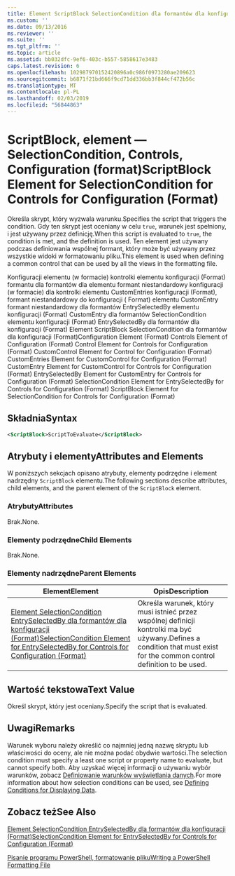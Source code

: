 ```yaml
---
title: Element ScriptBlock SelectionCondition dla formantów dla konfiguracji (Format) | Dokumentacja firmy Microsoft
ms.custom: ''
ms.date: 09/13/2016
ms.reviewer: ''
ms.suite: ''
ms.tgt_pltfrm: ''
ms.topic: article
ms.assetid: bb032dfc-9ef6-403c-b557-5858617e3483
caps.latest.revision: 6
ms.openlocfilehash: 102987970152420896a0c986f0973280ae209623
ms.sourcegitcommit: b6871f21bd666f9cd71dd336bb3f844cf472b56c
ms.translationtype: MT
ms.contentlocale: pl-PL
ms.lasthandoff: 02/03/2019
ms.locfileid: "56844863"
---
```

# <a name="scriptblock-element-for-selectioncondition-for-controls-for-configuration-format"></a><span data-ttu-id="a9f12-102">ScriptBlock, element — SelectionCondition, Controls, Configuration (format)</span><span class="sxs-lookup"><span data-stu-id="a9f12-102">ScriptBlock Element for SelectionCondition for Controls for Configuration (Format)</span></span>

<span data-ttu-id="a9f12-103">Określa skrypt, który wyzwala warunku.</span><span class="sxs-lookup"><span data-stu-id="a9f12-103">Specifies the script that triggers the condition.</span></span> <span data-ttu-id="a9f12-104">Gdy ten skrypt jest oceniany w celu `true`, warunek jest spełniony, i jest używany przez definicję.</span><span class="sxs-lookup"><span data-stu-id="a9f12-104">When this script is evaluated to `true`, the condition is met, and the definition is used.</span></span> <span data-ttu-id="a9f12-105">Ten element jest używany podczas definiowania wspólnej formant, który może być używany przez wszystkie widoki w formatowaniu pliku.</span><span class="sxs-lookup"><span data-stu-id="a9f12-105">This element is used when defining a common control that can be used by all the views in the formatting file.</span></span>

<span data-ttu-id="a9f12-106">Konfiguracji elementu (w formacie) kontrolki elementu konfiguracji (Format) formantu dla formantów dla elementu formant niestandardowy konfiguracji (w formacie) dla kontrolki elementu CustomEntries konfiguracji (Format), formant niestandardowy do konfiguracji ( Format) elementu CustomEntry formant niestandardowy dla formantów EntrySelectedBy elementu konfiguracji (Format) CustomEntry dla formantów SelectionCondition elementu konfiguracji (Format) EntrySelectedBy dla formantów dla konfiguracji (Format) Element ScriptBlock SelectionCondition dla formantów dla konfiguracji (Format)</span><span class="sxs-lookup"><span data-stu-id="a9f12-106">Configuration Element (Format) Controls Element of Configuration (Format) Control Element for Controls for Configuration (Format) CustomControl Element for Control for Configuration (Format) CustomEntries Element for CustomControl for Configuration (Format) CustomEntry Element for CustomControl for Controls for Configuration (Format) EntrySelectedBy Element for CustomEntry for Controls for Configuration (Format) SelectionCondition Element for EntrySelectedBy for Controls for Configuration (Format) ScriptBlock Element for SelectionCondition for Controls for Configuration (Format)</span></span>

## <a name="syntax"></a><span data-ttu-id="a9f12-107">Składnia</span><span class="sxs-lookup"><span data-stu-id="a9f12-107">Syntax</span></span>

```xml
<ScriptBlock>ScriptToEvaluate</ScriptBlock>
```

## <a name="attributes-and-elements"></a><span data-ttu-id="a9f12-108">Atrybuty i elementy</span><span class="sxs-lookup"><span data-stu-id="a9f12-108">Attributes and Elements</span></span>

<span data-ttu-id="a9f12-109">W poniższych sekcjach opisano atrybuty, elementy podrzędne i element nadrzędny `ScriptBlock` elementu.</span><span class="sxs-lookup"><span data-stu-id="a9f12-109">The following sections describe attributes, child elements, and the parent element of the `ScriptBlock` element.</span></span>

### <a name="attributes"></a><span data-ttu-id="a9f12-110">Atrybuty</span><span class="sxs-lookup"><span data-stu-id="a9f12-110">Attributes</span></span>

<span data-ttu-id="a9f12-111">Brak.</span><span class="sxs-lookup"><span data-stu-id="a9f12-111">None.</span></span>

### <a name="child-elements"></a><span data-ttu-id="a9f12-112">Elementy podrzędne</span><span class="sxs-lookup"><span data-stu-id="a9f12-112">Child Elements</span></span>

<span data-ttu-id="a9f12-113">Brak.</span><span class="sxs-lookup"><span data-stu-id="a9f12-113">None.</span></span>

### <a name="parent-elements"></a><span data-ttu-id="a9f12-114">Elementy nadrzędne</span><span class="sxs-lookup"><span data-stu-id="a9f12-114">Parent Elements</span></span>

|<span data-ttu-id="a9f12-115">Element</span><span class="sxs-lookup"><span data-stu-id="a9f12-115">Element</span></span>|<span data-ttu-id="a9f12-116">Opis</span><span class="sxs-lookup"><span data-stu-id="a9f12-116">Description</span></span>|
|-------------|-----------------|
|[<span data-ttu-id="a9f12-117">Element SelectionCondition EntrySelectedBy dla formantów dla konfiguracji (Format)</span><span class="sxs-lookup"><span data-stu-id="a9f12-117">SelectionCondition Element for EntrySelectedBy for Controls for Configuration (Format)</span></span>](./selectioncondition-element-for-entryselectedby-for-controls-for-configuration-format.md)|<span data-ttu-id="a9f12-118">Określa warunek, który musi istnieć przez wspólnej definicji kontrolki ma być używany.</span><span class="sxs-lookup"><span data-stu-id="a9f12-118">Defines a condition that must exist for the common control definition to be used.</span></span>|

## <a name="text-value"></a><span data-ttu-id="a9f12-119">Wartość tekstowa</span><span class="sxs-lookup"><span data-stu-id="a9f12-119">Text Value</span></span>

<span data-ttu-id="a9f12-120">Określ skrypt, który jest oceniany.</span><span class="sxs-lookup"><span data-stu-id="a9f12-120">Specify the script that is evaluated.</span></span>

## <a name="remarks"></a><span data-ttu-id="a9f12-121">Uwagi</span><span class="sxs-lookup"><span data-stu-id="a9f12-121">Remarks</span></span>

<span data-ttu-id="a9f12-122">Warunek wyboru należy określić co najmniej jedną nazwę skryptu lub właściwości do oceny, ale nie można podać obydwie wartości.</span><span class="sxs-lookup"><span data-stu-id="a9f12-122">The selection condition must specify a least one script or property name to evaluate, but cannot specify both.</span></span> <span data-ttu-id="a9f12-123">Aby uzyskać więcej informacji o używaniu wybór warunków, zobacz [Definiowanie warunków wyświetlania danych](./defining-conditions-for-displaying-data.md).</span><span class="sxs-lookup"><span data-stu-id="a9f12-123">For more information about how selection conditions can be used, see [Defining Conditions for Displaying Data](./defining-conditions-for-displaying-data.md).</span></span>

## <a name="see-also"></a><span data-ttu-id="a9f12-124">Zobacz też</span><span class="sxs-lookup"><span data-stu-id="a9f12-124">See Also</span></span>

[<span data-ttu-id="a9f12-125">Element SelectionCondition EntrySelectedBy dla formantów dla konfiguracji (Format)</span><span class="sxs-lookup"><span data-stu-id="a9f12-125">SelectionCondition Element for EntrySelectedBy for Controls for Configuration (Format)</span></span>](./selectioncondition-element-for-entryselectedby-for-controls-for-configuration-format.md)

[<span data-ttu-id="a9f12-126">Pisanie programu PowerShell, formatowanie pliku</span><span class="sxs-lookup"><span data-stu-id="a9f12-126">Writing a PowerShell Formatting File</span></span>](./writing-a-powershell-formatting-file.md)

